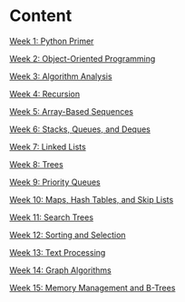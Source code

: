 <h1>Content</h1>

[Week 1: Python Primer]()

[Week 2: Object-Oriented Programming]()

[Week 3: Algorithm Analysis]()

[Week 4: Recursion]()

[Week 5: Array-Based Sequences]()

[Week 6: Stacks, Queues, and Deques]()

[Week 7: Linked Lists]()

[Week 8: Trees]()

[Week 9: Priority Queues]()

[Week 10: Maps, Hash Tables, and Skip Lists]()

[Week 11: Search Trees]()

[Week 12: Sorting and Selection]()

[Week 13: Text Processing]()

[Week 14: Graph Algorithms]()

[Week 15: Memory Management and B-Trees]()
